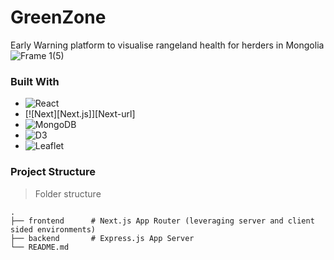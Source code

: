# GreenZone 

Early Warning platform to visualise rangeland health for herders in Mongolia
![Frame 1(5)](https://natureconservancy-h.assetsadobe.com/is/image/content/dam/tnc/nature/en/photos/mongolia/herder-khovd.jpg?crop=0%2C0%2C1500%2C937&wid=640&hei=400&scl=2.34375)

### Built With

* ![React](https://img.shields.io/badge/react-%2320232a.svg?style=for-the-badge&logo=react&logoColor=%2361DAFB)
* [![Next][Next.js]][Next-url]
* ![MongoDB](https://img.shields.io/badge/MongoDB-%234ea94b.svg?style=for-the-badge&logo=mongodb&logoColor=white)
* ![D3](https://encrypted-tbn0.gstatic.com/images?q=tbn:ANd9GcRkMqCBa0BhMEDFzZOr_9yQVB1Vecm7QgTTrg&s)
* ![Leaflet](https://camo.githubusercontent.com/21bde99de8822cfb3badba8e8fdf5e62630d2d14a2195edf0d7d542c0c4754cf/68747470733a2f2f7261776769742e636f6d2f4c6561666c65742f4c6561666c65742f6d61696e2f7372632f696d616765732f6c6f676f2e737667)


### Project Structure

> Folder structure 

    .
    ├── frontend      # Next.js App Router (leveraging server and client sided environments)
    ├── backend       # Express.js App Server
    └── README.md
  

